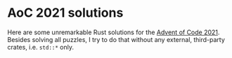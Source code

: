 # AoC 2021 solutions

Here are some unremarkable Rust solutions for the [Advent of Code
2021](https://adventofcode.com). Besides solving all puzzles, I try to do that
without any external, third-party crates, i.e. `std::*` only.
